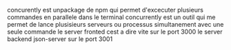 concurently est unpackage de npm qui permet d'excecuter plusieurs commandes en parallele dans le terminal
concurrently est un outil  qui  me permet de lance plusisieurs serveurs  ou processus simultanement avec une  seule commande
 le server fronted cest a dire vite sur le port 3000 le server backend  json-server sur  le port 3001